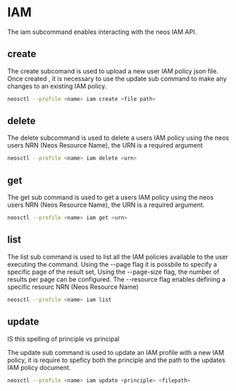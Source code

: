 # IAM

The iam subcommand enables interacting with the neos IAM API.  

## create  

The create subcomand is used to upload a new user IAM policy json file. Once created , it is necessary to use the update sub command to make any changes to an existing IAM policy.  

```bash
neosctl --profile <name> iam create <file path> 
```

## delete

The delete subcommand is used to delete a users IAM policy using the neos users NRN (Neos Resource Name), the URN is a required argument

```bash
neosctl --profile <name> iam delete <urn>
```

## get

The get sub command is used to get a users IAM policy using the neos users NRN (Neos Resource Name), the URN is a required argument.  

```bash
neosctl --profile <name> iam get <urn>
```

## list

The list sub command is used to list all the IAM policies available to the user executing the command. Using the --page flag it is possbile to specify a specific page of the result set, Using the --page-size flag, the number of results per page can be configured. The --resource flag enables defining a specific resourc NRN (Neos Resource Name)

```bash
neosctl --profile <name> iam list 
```

## update  

<TODO> IS this spelling of principle vs principal  

The update sub command is used to update an IAM profile with a new IAM policy, it is require to speficy both the principle and the path to the updates IAM policy document.  

```bash  
neosctl --profile <name> iam update <principle> <filepath> 
```
